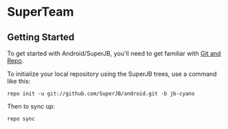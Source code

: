 SuperTeam
===========

Getting Started
---------------

To get started with Android/SuperJB, you'll need to get
familiar with [Git and Repo](http://source.android.com/download/using-repo).

To initialize your local repository using the SuperJB trees, use a command like this:

    repo init -u git://github.com/SuperJB/android.git -b jb-cyano

Then to sync up:

    repo sync
